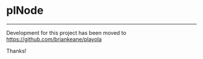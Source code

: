 # plNode

---------------------------

Development for this project has been moved to https://github.com/briankeane/playola

Thanks!
